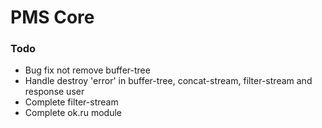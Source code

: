 # PMS Core

### Todo
- Bug fix not remove buffer-tree
- Handle destroy 'error' in buffer-tree, concat-stream, filter-stream and response user
- Complete filter-stream 
- Complete ok.ru module